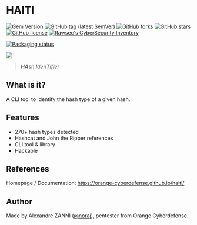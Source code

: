 # HAITI

[![Gem Version](https://badge.fury.io/rb/haiti-hash.svg)](https://badge.fury.io/rb/haiti-hash)
![GitHub tag (latest SemVer)](https://img.shields.io/github/tag/Orange-Cyberdefense/haiti)
[![GitHub forks](https://img.shields.io/github/forks/Orange-Cyberdefense/haiti)](https://github.com/Orange-Cyberdefense/haiti/network)
[![GitHub stars](https://img.shields.io/github/stars/Orange-Cyberdefense/haiti)](https://github.com/Orange-Cyberdefense/haiti/stargazers)
[![GitHub license](https://img.shields.io/github/license/Orange-Cyberdefense/haiti)](https://github.com/Orange-Cyberdefense/haiti/blob/master/LICENSE.txt)
[![Rawsec's CyberSecurity Inventory](https://inventory.rawsec.ml/img/badges/Rawsec-inventoried-FF5050_flat.svg)](https://inventory.rawsec.ml/tools.html#Haiti)

[![Packaging status](https://repology.org/badge/vertical-allrepos/haiti.svg)](https://repology.org/project/haiti/versions)

![](https://orange-cyberdefense.github.io/haiti/_media/logo.png)

> _**HA**sh **I**den**T**if**I**er_

## What is it?

A CLI tool to identify the hash type of a given hash.

## Features

- 270+ hash types detected
- Hashcat and John the Ripper references
- CLI tool & library
- Hackable

## References

Homepage / Documentation: https://orange-cyberdefense.github.io/haiti/

## Author

Made by Alexandre ZANNI ([@noraj](https://github.com/noraj)), pentester from Orange Cyberdefense.
